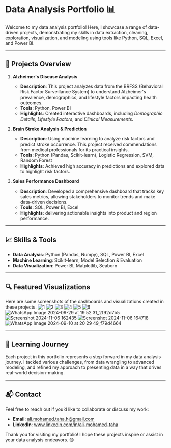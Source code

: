 # Data Analysis Portfolio 📊

Welcome to my data analysis portfolio! Here, I showcase a range of data-driven projects, demonstrating my skills in data extraction, cleaning, exploration, visualization, and modeling using tools like Python, SQL, Excel, and Power BI.

---

## 🚀 Projects Overview

1. **Alzheimer's Disease Analysis**  
   - **Description**: This project analyzes data from the BRFSS (Behavioral Risk Factor Surveillance System) to understand Alzheimer's prevalence, demographics, and lifestyle factors impacting health outcomes. 
   - **Tools**: Python, Power BI
   - **Highlights**: Created interactive dashboards, including *Demographic Details*, *Lifestyle Factors*, and *Clinical Measurements*.

2. **Brain Stroke Analysis & Prediction**  
   - **Description**: Using machine learning to analyze risk factors and predict stroke occurrence. This project received commendations from medical professionals for its practical insights.
   - **Tools**: Python (Pandas, Scikit-learn), Logistic Regression, SVM, Random Forest
   - **Highlights**: Achieved high accuracy in predictions and explored data to highlight risk factors.

3. **Sales Performance Dashboard**  
   - **Description**: Developed a comprehensive dashboard that tracks key sales metrics, allowing stakeholders to monitor trends and make data-driven decisions.
   - **Tools**: SQL, Power BI, Excel
   - **Highlights**: delivering actionable insights into product and region performance.

---

## 📈 Skills & Tools
- **Data Analysis**: Python (Pandas, Numpy), SQL, Power BI, Excel
- **Machine Learning**: Scikit-learn, Model Selection & Evaluation
- **Data Visualization**: Power BI, Matplotlib, Seaborn

---

## 🔍 Featured Visualizations

Here are some screenshots of the dashboards and visualizations created in these projects.
![1](https://github.com/user-attachments/assets/b4c20e37-cf07-40d6-8b97-e01fc53b156a)
![2](https://github.com/user-attachments/assets/a22aac16-c99f-49d0-bc43-20b124ee404b)
![3](https://github.com/user-attachments/assets/9085433a-d48b-419e-95a5-2792378b992f)
![4](https://github.com/user-attachments/assets/62c9f539-b8a1-4c2d-a57b-e473b6cfa3d6)
![5](https://github.com/user-attachments/assets/9f82c8ab-c0c8-4b42-ab00-f071428b1c36)
![6](https://github.com/user-attachments/assets/fc36dd75-85c4-4833-8d8b-0759fe9f9465)
![WhatsApp Image 2024-09-29 at 19 52 31_2f92d7b5](https://github.com/user-attachments/assets/33c35a3e-4d5e-4fdc-bbc7-ef958001e3bc)
![Screenshot 2024-11-06 162435](https://github.com/user-attachments/assets/399e2f65-e800-45b3-a622-25fff1746d45)
![Screenshot 2024-11-06 164718](https://github.com/user-attachments/assets/396536cb-8be9-4af8-ab70-efd1eb54531b)
![WhatsApp Image 2024-09-10 at 20 29 49_f79d4664](https://github.com/user-attachments/assets/a1904061-c794-45e7-b390-b5a1718f25c1)


---

## 📖 Learning Journey

Each project in this portfolio represents a step forward in my data analysis journey. I tackled various challenges, from data wrangling to advanced modeling, and refined my approach to presenting data in a way that drives real-world decision-making.

---

## 📬 Contact
Feel free to reach out if you’d like to collaborate or discuss my work:
- **Email**: ali.mohamed.taha.h@gmail.com
- **LinkedIn**: www.linkedin.com/in/ali-mohamed-taha

Thank you for visiting my portfolio! I hope these projects inspire or assist in your data analysis endeavors. 😊
